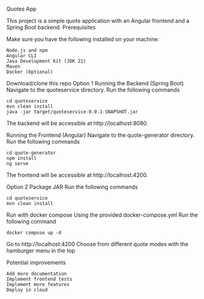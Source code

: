 Quotes App

This project is a simple quote application with an Angular frontend and a Spring Boot backend.
Prerequisites

Make sure you have the following installed on your machine:

    Node.js and npm
    Angular CLI
    Java Development Kit (JDK 21)
    Maven
    Docker (Optional)

Download/clone this repo
Option 1
Running the Backend (Spring Boot)
Navigate to the quoteservice directory.
Run the following commands

    cd quoteservice
    mvn clean install
    java -jar target/quoteservice-0.0.1-SNAPSHOT.jar

The backend will be accessible at http://localhost:8080.

Running the Frontend (Angular)
Navigate to the quote-generator directory.
Run the following commands

    cd quote-generator
    npm install
    ng serve

The frontend will be accessible at http://localhost:4200.

Option 2
Package JAR
Run the following commands

    cd quoteservice
    mvn clean install

Run with docker compose
Using the provided docker-compose.yml
Run the following command

    docker compose up -d

Go to http://localhost:4200
Choose from different quote modes with the hamburger menu in the top

Potential improvements

    Add more documentation
    Implement frontend tests
    Implement more features
    Deploy in cloud
    
